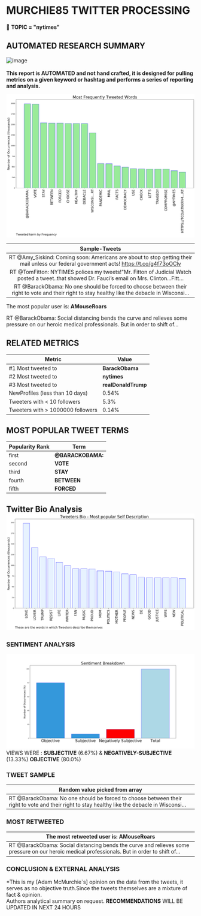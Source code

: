 # MURCHIE85 TWITTER PROCESSING 
&#x1F34E; **TOPIC = "nytimes"**

## AUTOMATED RESEARCH SUMMARY

![image](https://marketingplatform.google.com/about/static/images/gmp/analytics-smb-benefit.jpg)
<br></br>
<b> This report is AUTOMATED and not hand crafted, it is designed for pulling metrics on a given keyword or hashtag and performs a series of reporting and analysis.</b>



![image](TWEETS.png)



|                **Sample-Tweets**        |
| :-------------: |
| RT @Amy_Siskind: Coming soon:  Americans are about to stop getting their mail unless our federal government acts! https://t.co/g4f73oOClv |
| RT @TomFitton: NYTIMES polices my tweets!"Mr. Fitton of Judicial Watch posted a tweet..that showed Dr. Fauci’s email on Mrs. Clinton...Fitt… |
| RT @BarackObama: No one should be forced to choose between their right to vote and their right to stay healthy like the debacle in Wisconsi… |

The most popular user is: **AMouseRoars**
<div class="alert alert-block alert-danger"> RT @BarackObama: Social distancing bends the curve and relieves some pressure on our heroic medical professionals. But in order to shift of…</div>

## RELATED METRICS<br>
| Metric | Value |
| ------------- | ------------- |
| #1 Most tweeted to  | **BarackObama** |
| #2 Most tweeted to  | **nytimes** |
| #3 Most tweeted to  | **realDonaldTrump** |
| NewProfiles (less than 10 days) | 0.54%  |
| Tweeters with < 10 followers  | 5.3%|
| Tweeters with > 1000000 followers  | 0.14%  |



## MOST POPULAR TWEET TERMS 


| Popularity Rank  | Term |
| ------------- | ------------- |
| first  | **@BARACKOBAMA:**  |
| second  | **VOTE**  |
| third  | **STAY** |
| fourth  | **BETWEEN**  |
| fifth  | **FORCED**  |


## Twitter Bio Analysis![image](BIO.png)
### SENTIMENT ANALYSIS
![image](sentiment.png)
VIEWS WERE : **SUBJECTIVE**  (6.67%) & **NEGATIVELY-SUBJECTIVE** (13.33%) **OBJECTIVE** (80.0%)

### TWEET SAMPLE 
| Random value picked from array |
| ------------- |
|RT @BarackObama: No one should be forced to choose between their right to vote and their right to stay healthy like the debacle in Wisconsi… |

### MOST RETWEETED 

| The most retweeted user is: **AMouseRoars**  |
| ------------- |
| RT @BarackObama: Social distancing bends the curve and relieves some pressure on our heroic medical professionals. But in order to shift of… |

### CONCLUSION & EXTERNAL ANALYSIS

*This is my [Adam McMurchie`s] opinion on the data from the tweets, it serves as no objective truth.Since the tweets themselves are a mixture of fact & opinion.<br>
Authors analytical summary on request.
**RECOMMENDATIONS** WILL BE UPDATED IN NEXT  24 HOURS <br>